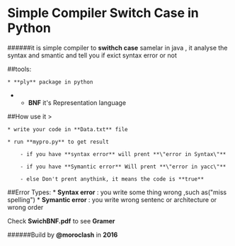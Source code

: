 # Simple Compiler **Switch Case** in Python

######it is simple compiler to **swithch case** samelar in java , it analyse the syntax and smantic and tell you if exict syntax error or not



##tools: 

	* **ply** package in python
	
 -	* **BNF** it's Representation language

##How use it >

	* write your code in **Data.txt** file
	
	* run **mypro.py** to get result 
	
  		- if you have **syntax error** will prent **\"error in Syntax\"**
		
		- if you have **Symantic error** Will prent **\"error in yacc\"**
		
		- else Don't prent anythink, it means the code is **true**


##Error Types:
	* **Syntax error** : you write some thing wrong ,such as("miss spelling")
	* **Symantic error** : you write wrong sentenc or architecture or wrong order 


Check **SwichBNF.pdf** to see **Gramer**



######Build by **@moroclash** in **2016** 


